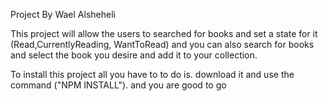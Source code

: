 Project By Wael Alsheheli

This project will allow the users to searched for books and set a state for it (Read,CurrentlyReading, WantToRead) and you can also search for books and select the book you desire and add it to your collection.

To install this project all you have to to do is. 
download it and use the command ("NPM INSTALL"). and you are good to go
